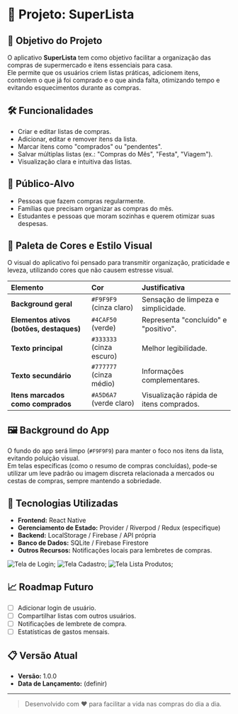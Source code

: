 # 📄 Projeto: SuperLista

## 📌 Objetivo do Projeto
O aplicativo **SuperLista** tem como objetivo facilitar a organização das compras de supermercado e itens essenciais para casa.  
Ele permite que os usuários criem listas práticas, adicionem itens, controlem o que já foi comprado e o que ainda falta, otimizando tempo e evitando esquecimentos durante as compras.

## 🛠️ Funcionalidades
- Criar e editar listas de compras.
- Adicionar, editar e remover itens da lista.
- Marcar itens como "comprados" ou "pendentes".
- Salvar múltiplas listas (ex.: "Compras do Mês", "Festa", "Viagem").
- Visualização clara e intuitiva das listas.

## 🎯 Público-Alvo
- Pessoas que fazem compras regularmente.
- Famílias que precisam organizar as compras do mês.
- Estudantes e pessoas que moram sozinhas e querem otimizar suas despesas.

## 🎨 Paleta de Cores e Estilo Visual
O visual do aplicativo foi pensado para transmitir organização, praticidade e leveza, utilizando cores que não causem estresse visual.

| Elemento | Cor | Justificativa |
|:---|:---|:---|
| **Background geral** | `#F9F9F9` (cinza claro) | Sensação de limpeza e simplicidade. |
| **Elementos ativos (botões, destaques)** | `#4CAF50` (verde) | Representa "concluído" e "positivo". |
| **Texto principal** | `#333333` (cinza escuro) | Melhor legibilidade. |
| **Texto secundário** | `#777777` (cinza médio) | Informações complementares. |
| **Itens marcados como comprados** | `#A5D6A7` (verde claro) | Visualização rápida de itens comprados. |

## 🖼️ Background do App
O fundo do app será limpo (`#F9F9F9`) para manter o foco nos itens da lista, evitando poluição visual.  
Em telas específicas (como o resumo de compras concluídas), pode-se utilizar um leve padrão ou imagem discreta relacionada a mercados ou cestas de compras, sempre mantendo a sobriedade.

## 🧩 Tecnologias Utilizadas
- **Frontend:** React Native
- **Gerenciamento de Estado:** Provider / Riverpod / Redux (especifique)
- **Backend:** LocalStorage / Firebase / API própria
- **Banco de Dados:** SQLite / Firebase Firestore
- **Outros Recursos:** Notificações locais para lembretes de compras.

![Tela de Login](./assets/des_telas/Login.png);
![Tela Cadastro](./assets/des_telas/Tela%20de%20Cadastro%20de%20Produtos.png);
![Tela Lista Produtos](./assets/des_telas/Lista%20de%20Produtos.png);


## 📈 Roadmap Futuro
- [ ] Adicionar login de usuário.
- [ ] Compartilhar listas com outros usuários.
- [ ] Notificações de lembrete de compra.
- [ ] Estatísticas de gastos mensais.

## 📋 Versão Atual
- **Versão:** 1.0.0
- **Data de Lançamento:** (definir)

---

> Desenvolvido com ❤️ para facilitar a vida nas compras do dia a dia.
